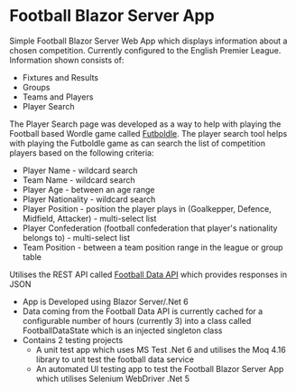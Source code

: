 # Football Blazor Server App

Simple Football Blazor Server Web App which displays information about a chosen competition.  Currently configured to the English Premier League.  Information shown consists of:

* Fixtures and Results
* Groups
* Teams and Players
* Player Search

The Player Search page was developed as a way to help with playing the Football based Wordle game called <a href="https://futboldle.com/">Futboldle</a>.  The player search tool helps with playing the Futboldle game as can search the list of competition players based on the following criteria:

* Player Name - wildcard search
* Team Name - wildcard search
* Player Age - between an age range
* Player Nationality - wildcard search
* Player Position - position the player plays in (Goalkepper, Defence, Midfield, Attacker) - multi-select list
* Player Confederation (football confederation that player's nationality belongs to) - multi-select list
* Team Position - between a team position range in the league or group table

Utilises the REST API called <a href="https://www.football-data.org/">Football Data API</a> which provides responses in JSON

* App is Developed using Blazor Server/.Net 6
* Data coming from the Football Data API is currently cached for a configurable number of hours (currently 3) into a class called FootballDataState which is an injected singleton class
* Contains 2 testing projects
  - A unit test app which uses MS Test .Net 6 and utilises the Moq 4.16 library to unit test the football data service
  - An automated UI testing app to test the Football Blazor Server App which utilises Selenium WebDriver .Net 5
